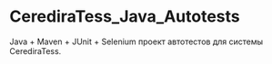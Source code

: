 # CerediraTess_Java_Autotests

Java + Maven + JUnit + Selenium проект автотестов для системы CerediraTess.
